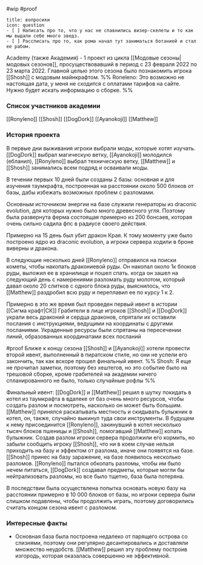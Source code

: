 #wip
#proof
```ad-note
title: вопросики
icon: question
- [ ] Написать про то, что у нас не спавнились визер-скелеты и то как мы выдали себе много зведз.
- [ ] Рассписать про то, как рома начал тут заниматься ботанией и стал ее рабом.
```


Academy (также Академия) - 1 проект из цикла [[Модовые сезоны|модовых сезонов]], просуществовавший в период с 23 февраля 2022 по 23 марта 2022. Главной целью этого сезона было познакомить игрока [[Shosh]] с модовым майнкрафтом.
%%
Roneleno:
Это возможно не настоящая дата, у меня не сходится с оплатами тарифов на сайте. Нужно будет искать информацию о сборке.
%%
### Список участников академии
[[Ronyleno]]
[[Shosh]]
[[DogDork]]
[[Ayanokoji]]
[[Matthew]]

### История проекта
В первые дни выживания игроки выбрали моды, которые хотят изучать. [[DogDork]] выбрал магическую ветку, [[Ayanokoji]] молодился (ебланил), [[Ronyleno]] выбрал техническую ветку, [[Matthew]] и [[Shosh]] занимались всем подряд и осваивали моды. 

В течении первых 10 дней были созданы 2 базы: основная и для изучения таумкрафта, построенная на расстоянии около 500 блоков от базы, дабы избежать возможных проблем с разломами.

Основным источником энергии на базе служили генераторы из draconic evolution, для которых нужно было много древесного угля. Поэтому была развернута ферма состоящая примерно из 200 бонсаев, которая очень сильно садила фпс в радиусе своего действия. 

Примерно на 15 день был убит дракон Края. К тому моменту уже было построено ядро из draconic evolution, а игроки сервера ходили в броне виверны и дракона.

В следующие несколько дней [[Ronyleno]] отправился на поиски кометы, чтобы накопать дракониевой руды. Он накопал около 1к блоков руды, выложил ее в хранилище и пошел спать. когда он зашел на следующий день с намерениями разломать руду молотом, который давал около 20 слитков с одного блока руды, выяснилось, что [[Matthew]] раздробил всю руду и переплавил ее по курсу 1 к 2.

Примерно в это же время был проведен первый ивент в истории [[Сигма крафт|СК]]
Грабители в лице игроков [[Shosh]] и [[DogDork]] украли весь драконий и сердца драконов, спрятали их оставили послания с инструкциями, ведущими на координаты с другими посланиями. Украденные ресурсы были спрятаны на пересечении линий, образованных координатами всех посланий

#proof
Ближе к концу сезона [[Shosh]] и [[Ayanokoji]] хотели провести второй ивент, выполненный в пиратском стиле, но они не успели его закончить, так как вскоре прошел финальный ивент.
%%
Shosh:
Я еще не прочитал заметки, поэтому без хештегов, но это событие было на трешовой сборке, кроме грабителей на академии ничего спланированного не было, только случайные рофлы 
%%

Финальный ивент:
[[DogDork]] и [[Matthew]] решил в шутку покидать в котел из таумкрафта в вдалеке от баз очень много ресурсов, чтобы создать разлом и посмотреть, насколько он может быть большим. [[Matthew]] принялся раскапывать местность и скидывать булыжник в котел, он, также, случайно выкинул туда свои инструменты. В будущем к нему присоединится [[Ronyleno]], закинувший в котел несколько тысяч блоков пшеницы и [[Shosh]], помогавший [[Matthew]] копать булыжник. Создав разлом игроки сервера продолжили его кормить, но забыли сообщить игроку [[Shosh]], что ни в коем случае нельзя приходить на базу и эффектом от разлома, иначе они появятся на базе.
[[Shosh]] принес на базу заражение, на базе появилось несколько разломов. [[Ronyleno]] пытался обкопать разломы, чтобы им было нечем питаться, [[DogDork]] создавал предметы, которые могли бы нейтрализовать разломы, но все было тщетно, база была потеряна.

В последствии была осуществлена попытка основать новую базу на расстоянии примерно в 10 000 блоков от базы, но игроки сервера были слишком подавлены, чтобы продолжить играть, поэтому договорились считать концом сезона ивент с разломом.

### Интересные факты
* Основная база была построена недалеко от парящего острова со слизнями, поэтому они регулярно десантировались и доставляли множество неудобств. [[Matthew]] решил эту проблему построив изгородь, которая оказалась совершенно не эффективной.






